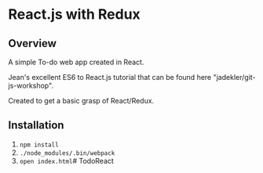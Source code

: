 # React.js with Redux

## Overview
A simple To-do web app created in React.

Jean's excellent ES6 to React.js tutorial that can be found here "jadekler/git-js-workshop".

Created to get a basic grasp of React/Redux. 

## Installation

1. `npm install`
1. `./node_modules/.bin/webpack`
1. `open index.html`# TodoReact
